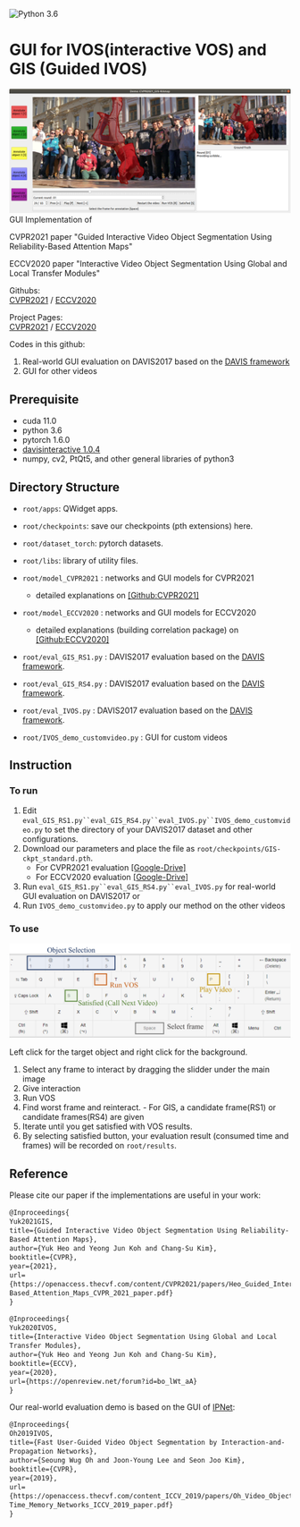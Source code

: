 ![Python 3.6](https://img.shields.io/badge/python-3.6-green.svg)
# GUI for IVOS(interactive VOS) and GIS (Guided IVOS)
![explain_qwerty](etc/png_demo.png)
GUI Implementation of 

CVPR2021 paper "Guided Interactive Video Object Segmentation Using Reliability-Based Attention Maps"

ECCV2020 paper "Interactive Video Object Segmentation Using Global and Local Transfer Modules"

Githubs:  
[CVPR2021](https://github.com/yuk6heo/GIS-RAmap) /
[ECCV2020](https://github.com/yuk6heo/IVOS-ATNet)

Project Pages:  
[CVPR2021](http://mcl.korea.ac.kr/yukheo_cvpr2021/) /
[ECCV2020](http://mcl.korea.ac.kr/yukheo_eccv2020/)

Codes in this github:

1. Real-world GUI evaluation on DAVIS2017 based on the [DAVIS framework](https://interactive.davischallenge.org/)
2. GUI for other videos

## Prerequisite
- cuda 11.0
- python 3.6
- pytorch 1.6.0
- [davisinteractive 1.0.4](https://github.com/albertomontesg/davis-interactive)
- numpy, cv2, PtQt5, and other general libraries of python3

## Directory Structure

 * `root/apps`: QWidget apps.

 * `root/checkpoints`: save our checkpoints (pth extensions) here.
 
 * `root/dataset_torch`: pytorch datasets.
 
 * `root/libs`: library of utility files.

 * `root/model_CVPR2021` : networks and GUI models for CVPR2021
     - detailed explanations on [[Github:CVPR2021]](https://github.com/yuk6heo/GIS-RAmap)
 * `root/model_ECCV2020` : networks and GUI models for ECCV2020
     - detailed explanations (building correlation package) on [[Github:ECCV2020]](https://github.com/yuk6heo/IVOS-ATNet)
  
 * `root/eval_GIS_RS1.py` : DAVIS2017 evaluation based on the [DAVIS framework](https://interactive.davischallenge.org/).
 * `root/eval_GIS_RS4.py` : DAVIS2017 evaluation based on the [DAVIS framework](https://interactive.davischallenge.org/).
 * `root/eval_IVOS.py` : DAVIS2017 evaluation based on the [DAVIS framework](https://interactive.davischallenge.org/).
 * `root/IVOS_demo_customvideo.py` : GUI for custom videos
  
## Instruction

### To run
1. Edit `eval_GIS_RS1.py``eval_GIS_RS4.py``eval_IVOS.py``IVOS_demo_customvideo.py` to set the directory of your DAVIS2017 dataset and other configurations.
2. Download our parameters and place the file as `root/checkpoints/GIS-ckpt_standard.pth`.
    - For CVPR2021 evaluation [[Google-Drive]](https://drive.google.com/file/d/1dkgXJJ2gPYDtPE9yTtlP4Th0iNX5ZG6a/view?usp=sharing)
    - For ECCV2020 evaluation [[Google-Drive]](https://drive.google.com/file/d/1t1VO2zy3pLBXCWqme9h63Def86Y4ECIH/view?usp=sharing)
3. Run `eval_GIS_RS1.py``eval_GIS_RS4.py``eval_IVOS.py` for real-world GUI evaluation on DAVIS2017 or
4. Run `IVOS_demo_customvideo.py` to apply our method on the other videos

### To use
![explain_qwerty](etc/explain_qwerty.png)

Left click for the target object and right click for the background.
1. Select any frame to interact by dragging the slidder under the main image
2. Give interaction
3. Run VOS
4. Find worst frame and reinteract. - For GIS, a candidate frame(RS1) or candidate frames(RS4) are given
5. Iterate until you get satisfied with VOS results.
6. By selecting satisfied button, your evaluation result (consumed time and frames) will be recorded on `root/results`.

## Reference

Please cite our paper if the implementations are useful in your work:
```
@Inproceedings{
Yuk2021GIS,
title={Guided Interactive Video Object Segmentation Using Reliability-Based Attention Maps},
author={Yuk Heo and Yeong Jun Koh and Chang-Su Kim},
booktitle={CVPR},
year={2021},
url={https://openaccess.thecvf.com/content/CVPR2021/papers/Heo_Guided_Interactive_Video_Object_Segmentation_Using_Reliability-Based_Attention_Maps_CVPR_2021_paper.pdf}
}
```

```
@Inproceedings{
Yuk2020IVOS,
title={Interactive Video Object Segmentation Using Global and Local Transfer Modules},
author={Yuk Heo and Yeong Jun Koh and Chang-Su Kim},
booktitle={ECCV},
year={2020},
url={https://openreview.net/forum?id=bo_lWt_aA}
}
```


Our real-world evaluation demo is based on the GUI of [IPNet](https://github.com/seoungwugoh/ivs-demo):
``` 
@Inproceedings{
Oh2019IVOS,
title={Fast User-Guided Video Object Segmentation by Interaction-and-Propagation Networks},
author={Seoung Wug Oh and Joon-Young Lee and Seon Joo Kim},
booktitle={CVPR},
year={2019},
url={https://openaccess.thecvf.com/content_ICCV_2019/papers/Oh_Video_Object_Segmentation_Using_Space-Time_Memory_Networks_ICCV_2019_paper.pdf}
}
```
